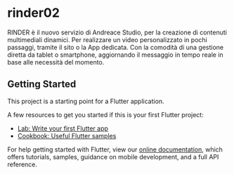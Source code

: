 # rinder02

RINDER è il nuovo servizio di Andreace Studio, per la creazione di contenuti multimediali dinamici. Per realizzare un video personalizzato in pochi passaggi, tramite il sito o la App dedicata. Con la comodità di una gestione diretta da tablet o smartphone, aggiornando il messaggio in tempo reale in base alle necessità del momento.

## Getting Started

This project is a starting point for a Flutter application.

A few resources to get you started if this is your first Flutter project:

- [Lab: Write your first Flutter app](https://flutter.dev/docs/get-started/codelab)
- [Cookbook: Useful Flutter samples](https://flutter.dev/docs/cookbook)

For help getting started with Flutter, view our
[online documentation](https://flutter.dev/docs), which offers tutorials,
samples, guidance on mobile development, and a full API reference.
